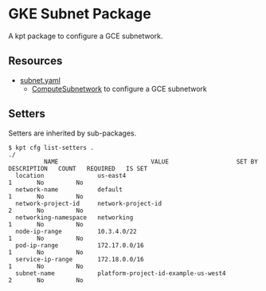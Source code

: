# GKE Subnet Package

A kpt package to configure a GCE subnetwork.

## Resources

- [subnet.yaml](/catalog/gke/subnet/subnet.yaml)
  - [ComputeSubnetwork](https://cloud.google.com/config-connector/docs/reference/resource-docs/compute/computesubnetwork) to configure a GCE subnetwork

## Setters

Setters are inherited by sub-packages.

```
$ kpt cfg list-setters .
./
          NAME                          VALUE                   SET BY   DESCRIPTION   COUNT   REQUIRED   IS SET
  location               us-east4                                                      1       No         No
  network-name           default                                                       1       No         No
  network-project-id     network-project-id                                            2       No         No
  networking-namespace   networking                                                    1       No         No
  node-ip-range          10.3.4.0/22                                                   1       No         No
  pod-ip-range           172.17.0.0/16                                                 1       No         No
  service-ip-range       172.18.0.0/16                                                 1       No         No
  subnet-name            platform-project-id-example-us-west4                          2       No         No
```
